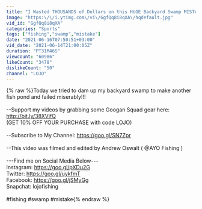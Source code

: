 ```yaml
---
title: "I Wasted THOUSANDS of Dollars on this HUGE Backyard Swamp MISTAKE!!!"
image: "https:\/\/i.ytimg.com\/vi\/GgfQq8i8qXA\/hqdefault.jpg"
vid_id: "GgfQq8i8qXA"
categories: "Sports"
tags: ["fishing","swamp","mistake"]
date: "2021-06-16T07:50:51+03:00"
vid_date: "2021-06-14T21:00:05Z"
duration: "PT31M46S"
viewcount: "60986"
likeCount: "3478"
dislikeCount: "50"
channel: "LOJO"
---
```

{% raw %}Today we tried to dam up my backyard swamp to make another fish pond and failed miserably!!!<br /><br />--Support my videos by grabbing some Googan Squad gear here: <a rel="nofollow" target="blank" href="http://bit.ly/38XVifQ">http://bit.ly/38XVifQ</a><br />(GET 10% OFF YOUR PURCHASE with code LOJO)<br /><br />--Subscribe to My Channel: <a rel="nofollow" target="blank" href="https://goo.gl/SN7Zpr">https://goo.gl/SN7Zpr</a><br /><br />--This video was filmed and edited by Andrew Oswalt ( @AYO Fishing ) <br /><br />---Find me on Social Media Below---<br />Instagram: <a rel="nofollow" target="blank" href="https://goo.gl/pXDu2G">https://goo.gl/pXDu2G</a><br />Twitter: <a rel="nofollow" target="blank" href="https://goo.gl/uykfmT">https://goo.gl/uykfmT</a><br />Facebook: <a rel="nofollow" target="blank" href="https://goo.gl/jSMyGg">https://goo.gl/jSMyGg</a><br />Snapchat: lojofishing<br /><br />#fishing #swamp #mistake{% endraw %}
